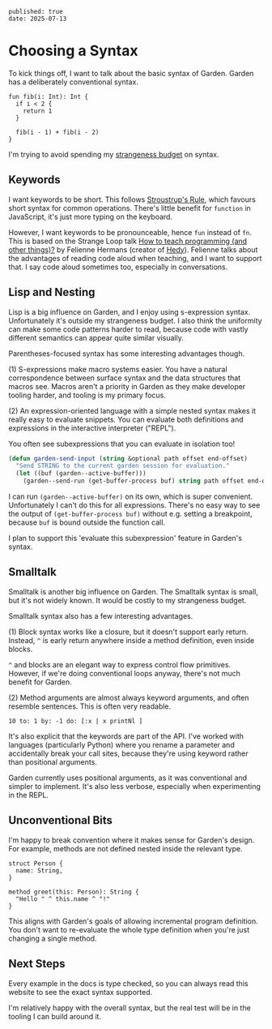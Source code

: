 ```metadata
published: true
date: 2025-07-13
```

# Choosing a Syntax

To kick things off, I want to talk about the basic syntax of
Garden. Garden has a deliberately conventional syntax.

```
fun fib(i: Int): Int {
  if i < 2 {
    return 1
  }

  fib(i - 1) + fib(i - 2)
}
```

I'm trying to avoid spending my [strangeness
budget](https://steveklabnik.com/writing/the-language-strangeness-budget/)
on syntax.

## Keywords

I want keywords to be short. This follows [Stroustrup's
Rule](https://buttondown.com/hillelwayne/archive/stroustrups-rule/),
which favours short syntax for common operations. There's little
benefit for `function` in JavaScript, it's just more typing on the
keyboard.

However, I want keywords to be pronounceable, hence `fun` instead of
`fn`. This is based on the Strange Loop talk [How to teach programming
(and other things)?](https://youtu.be/g1ib43q3uXQ?t=2165) by Felienne
Hermans (creator of [Hedy](https://hedy.org/)). Felienne talks about
the advantages of reading code aloud when teaching, and I want to
support that. I say code aloud sometimes too, especially in
conversations.

## Lisp and Nesting

Lisp is a big influence on Garden, and I enjoy using s-expression
syntax. Unfortunately it's outside my strangeness budget. I also think
the uniformity can make some code patterns harder to read, because
code with vastly different semantics can appear quite similar visually.

Parentheses-focused syntax has some interesting advantages though.

(1) S-expressions make macro systems easier. You have a natural
correspondence between surface syntax and the data structures that
macros see. Macros aren't a priority in Garden as they make developer
tooling harder, and tooling is my primary focus.

(2) An expression-oriented language with a simple nested syntax makes
it really easy to evaluate snippets. You can evaluate both definitions
and expressions in the interactive interpreter ("REPL").

You often see subexpressions that you can evaluate in
isolation too!

```lisp
(defun garden-send-input (string &optional path offset end-offset)
  "Send STRING to the current garden session for evaluation."
  (let ((buf (garden--active-buffer)))
    (garden--send-run (get-buffer-process buf) string path offset end-offset)))
```

I can run `(garden--active-buffer)` on its own, which is super
convenient. Unfortunately I can't do this for all expressions. There's
no easy way to see the output of `(get-buffer-process buf)` without
e.g. setting a breakpoint, because `buf` is bound outside the function
call.

I plan to support this 'evaluate this subexpression' feature in
Garden's syntax.

## Smalltalk

Smalltalk is another big influence on Garden. The Smalltalk syntax is
small, but it's not widely known. It would be costly to my strangeness
budget.

Smalltalk syntax also has a few interesting advantages.

(1) Block syntax works like a closure, but it doesn't support early
return. Instead, `^` is early return anywhere inside a method
definition, even inside blocks.

`^` and blocks are an elegant way to express control flow primitives.
However, if we're doing conventional loops anyway, there's not much benefit
for Garden.

(2) Method arguments are almost always keyword arguments, and often
resemble sentences. This is often very readable.

```smalltalk
10 to: 1 by: -1 do: [:x | x printNl ]
```

It's also explicit that the keywords are part of the API. I've worked
with languages (particularly Python) where you rename a parameter and
accidentally break your call sites, because they're using keyword
rather than positional arguments.

Garden currently uses positional arguments, as it was conventional and
simpler to implement. It's also less verbose, especially when
experimenting in the REPL.

## Unconventional Bits

I'm happy to break convention where it makes sense for Garden's
design. For example, methods are not defined nested inside the
relevant type.

```
struct Person {
  name: String,
}

method greet(this: Person): String {
  "Hello " ^ this.name ^ "!"
}
```

This aligns with Garden's goals of allowing incremental program
definition. You don't want to re-evaluate the whole type definition
when you're just changing a single method.

## Next Steps

Every example in the docs is type checked, so you can always read this
website to see the exact syntax supported.

I'm relatively happy with the overall syntax, but the real test will
be in the tooling I can build around it.

